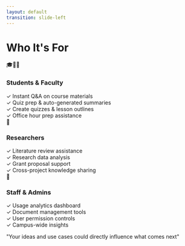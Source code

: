 ```yaml
---
layout: default
transition: slide-left
---
```


<ThemeToggle />

# <span class="slide-title">Who It's For</span>

<div class="grid grid-cols-1 md:grid-cols-3 gap-8 mt-4">
  
  <!-- Students & Faculty Section -->
  <div class="text-center p-6 bg-blue-100 dark:bg-blue-800 rounded-xl shadow-lg hover:shadow-xl transition-shadow duration-300">
    <div class="text-5xl mb-4">🎓👨‍🏫</div>
    <h3 class="montserrat-heading text-xl font-bold text-blue-800 dark:text-blue-100 mb-4">
      Students & Faculty
    </h3>
    <div class="space-y-3 text-left">
      <div class="flex items-start gap-2">
        <span class="text-green-500 mt-1">✓</span>
        <span class="montserrat-paragraph text-sm">Instant Q&A on course materials</span>
      </div>
      <div class="flex items-start gap-2">
        <span class="text-green-500 mt-1">✓</span>
        <span class="montserrat-paragraph text-sm">Quiz prep & auto-generated summaries</span>
      </div>
      <div class="flex items-start gap-2">
        <span class="text-green-500 mt-1">✓</span>
        <span class="montserrat-paragraph text-sm">Create quizzes & lesson outlines</span>
      </div>
      <div class="flex items-start gap-2">
        <span class="text-green-500 mt-1">✓</span>
        <span class="montserrat-paragraph text-sm">Office hour prep assistance</span>
      </div>
    </div>
  </div>

  <!-- Researchers Section -->
  <div class="text-center p-10 bg-green-100 dark:bg-green-800 rounded-xl shadow-lg hover:shadow-xl transition-shadow duration-300">
    <div class="text-5xl mb-4">🔬</div>
    <h3 class="montserrat-heading text-xl font-bold text-green-800 dark:text-green-100 mb-8">
      Researchers
    </h3>
    <div class="space-y-3 text-left">
      <div class="flex items-start gap-2">
        <span class="text-green-500 mt-1">✓</span>
        <span class="montserrat-paragraph text-sm">Literature review assistance</span>
      </div>
      <div class="flex items-start gap-2">
        <span class="text-green-500 mt-1">✓</span>
        <span class="montserrat-paragraph text-sm">Research data analysis</span>
      </div>
      <div class="flex items-start gap-2">
        <span class="text-green-500 mt-1">✓</span>
        <span class="montserrat-paragraph text-sm">Grant proposal support</span>
      </div>
      <div class="flex items-start gap-2">
        <span class="text-green-500 mt-1">✓</span>
        <span class="montserrat-paragraph text-sm">Cross-project knowledge sharing</span>
      </div>
    </div>
  </div>

  <!-- Staff & Admins Section -->
  <div class="text-center p-10 bg-purple-100 dark:bg-purple-800 rounded-xl shadow-lg hover:shadow-xl transition-shadow duration-300">
    <div class="text-5xl mb-4">👥</div>
    <h3 class="montserrat-heading text-xl font-bold text-purple-800 dark:text-purple-100 mb-8">
      Staff & Admins
    </h3>
    <div class="space-y-3 text-left">
      <div class="flex items-start gap-2">
        <span class="text-green-500 mt-1">✓</span>
        <span class="montserrat-paragraph text-sm">Usage analytics dashboard</span>
      </div>
      <div class="flex items-start gap-2">
        <span class="text-green-500 mt-1">✓</span>
        <span class="montserrat-paragraph text-sm">Document management tools</span>
      </div>
      <div class="flex items-start gap-2">
        <span class="text-green-500 mt-1">✓</span>
        <span class="montserrat-paragraph text-sm">User permission controls</span>
      </div>
      <div class="flex items-start gap-2">
        <span class="text-green-500 mt-1">✓</span>
        <span class="montserrat-paragraph text-sm">Campus-wide insights</span>
      </div>
    </div>
  </div>

</div>

<!-- Supporting Quote -->
<div class="mt-4 text-center">
  <p class="montserrat-paragraph text-lg italic text-gray-500 dark:text-gray-300 mb-3">
    "Your ideas and use cases could directly influence what comes next"
  </p>
</div>

<!-- Call to Action
<div class="mt-8 text-center">
  <p class="montserrat-heading text-xl font-semibold illinois-orange">
    Help us build something legendary! 🔥
  </p>
</div> -->

<!--
Content based on outline and LinkedIn posts:
- Students: instant Q&A, study summaries, citation links
- Faculty: auto-generate outlines, create quizzes, office-hour prep  
- Staff & Admins: analytics dashboard, document management

Quote from LinkedIn: "Your ideas and use cases could directly influence what comes next"
--> 